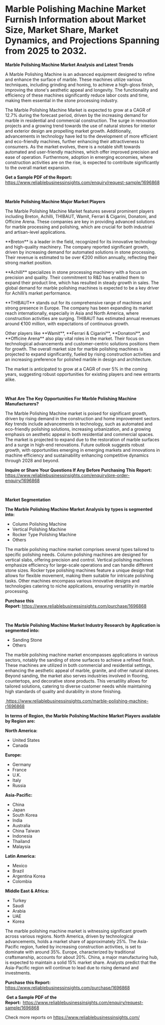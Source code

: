 <p><h1>Marble Polishing Machine Market Furnish Information about Market Size, Market Share, Market Dynamics, and Projections Spanning from 2025 to 2032.</h1></p><p><strong>Marble Polishing Machine Market Analysis and Latest Trends</strong></p>
<p><p>A Marble Polishing Machine is an advanced equipment designed to refine and enhance the surface of marble. These machines utilize various techniques, including grinding and honing, to achieve a high-gloss finish, improving the stone's aesthetic appeal and longevity. The functionality and efficiency of these machines significantly reduce labor costs and time, making them essential in the stone processing industry.</p><p>The Marble Polishing Machine Market is expected to grow at a CAGR of 12.7% during the forecast period, driven by the increasing demand for marble in residential and commercial construction. The surge in renovation projects and a growing trend towards the use of natural stones for interior and exterior design are propelling market growth. Additionally, advancements in technology have led to the development of more efficient and eco-friendly machines, further enhancing their attractiveness to consumers. As the market evolves, there is a notable shift towards automated and user-friendly machines, which offer improved precision and ease of operation. Furthermore, adoption in emerging economies, where construction activities are on the rise, is expected to contribute significantly to the overall market expansion.</p></p>
<p><strong>Get a Sample PDF of the Report:&nbsp;</strong> <a href="https://www.reliablebusinessinsights.com/enquiry/request-sample/1696868?utm_campaign=1837&utm_medium=2&utm_source=Github&utm_content=ia&utm_term=08012025&utm_id=marble-polishing-machine">https://www.reliablebusinessinsights.com/enquiry/request-sample/1696868</a></p>
<p>&nbsp;</p>
<p><strong>Marble Polishing Machine Major Market Players</strong></p>
<p><p>The Marble Polishing Machine Market features several prominent players including Breton, Achilli, THIBAUT, Wamit, Ferrari & Cigarini, Donatoni, and Officine Arena. These companies are key in providing advanced solutions for marble processing and polishing, which are crucial for both industrial and artisan-level applications.</p><p>**Breton** is a leader in the field, recognized for its innovative technology and high-quality machinery. The company reported significant growth, driven by increasing demand for automated solutions in stone processing. Their revenue is estimated to be over €200 million annually, reflecting their strong market position.</p><p>**Achilli** specializes in stone processing machinery with a focus on precision and quality. Their commitment to R&D has enabled them to expand their product line, which has resulted in steady growth in sales. The global demand for marble polishing machines is expected to be a key driver for Achilli’s market performance.</p><p>**THIBAUT** stands out for its comprehensive range of machines and strong presence in Europe. The company has been expanding its market reach internationally, especially in Asia and North America, where construction activities are surging. THIBAUT has estimated annual revenues around €100 million, with expectations of continuous growth.</p><p>Other players like **Wamit**, **Ferrari & Cigarini**, **Donatoni**, and **Officine Arena** also play vital roles in the market. Their focus on technological advancements and customer-centric solutions positions them for growth. The overall market size for marble polishing machines is projected to expand significantly, fueled by rising construction activities and an increasing preference for polished marble in design and architecture.</p><p>The market is anticipated to grow at a CAGR of over 5% in the coming years, suggesting robust opportunities for existing players and new entrants alike.</p></p>
<p>&nbsp;</p>
<p><strong>What Are The Key Opportunities For Marble Polishing Machine Manufacturers?</strong></p>
<p><p>The Marble Polishing Machine market is poised for significant growth, driven by rising demand in the construction and home improvement sectors. Key trends include advancements in technology, such as automated and eco-friendly polishing solutions, increasing urbanization, and a growing emphasis on aesthetic appeal in both residential and commercial spaces. The market is projected to expand due to the restoration of marble surfaces and a surge in high-end renovations. Future outlook suggests robust growth, with opportunities emerging in emerging markets and innovations in machine efficiency and sustainability enhancing competitive dynamics through 2028 and beyond.</p></p>
<p><strong>Inquire or Share Your Questions If Any Before Purchasing This Report:</strong> <a href="https://www.reliablebusinessinsights.com/enquiry/pre-order-enquiry/1696868?utm_campaign=1837&utm_medium=2&utm_source=Github&utm_content=ia&utm_term=08012025&utm_id=marble-polishing-machine">https://www.reliablebusinessinsights.com/enquiry/pre-order-enquiry/1696868</a></p>
<p>&nbsp;</p>
<p><strong>Market Segmentation</strong></p>
<p><strong>The Marble Polishing Machine Market Analysis by types is segmented into:</strong></p>
<p><ul><li>Column Polishing Machine</li><li>Vertical Polishing Machine</li><li>Rocker Type Polishing Machine</li><li>Others</li></ul></p>
<p><p>The marble polishing machine market comprises several types tailored to specific polishing needs. Column polishing machines are designed for vertical slabs, offering precision and control. Vertical polishing machines emphasize efficiency for large-scale operations and can handle different stone sizes. Rocker type polishing machines feature a unique design that allows for flexible movement, making them suitable for intricate polishing tasks. Other machines encompass various innovative designs and technologies catering to niche applications, ensuring versatility in marble processing.</p></p>
<p><strong>Purchase this Report:&nbsp;</strong><a href="https://www.reliablebusinessinsights.com/purchase/1696868?utm_campaign=1837&utm_medium=2&utm_source=Github&utm_content=ia&utm_term=08012025&utm_id=marble-polishing-machine">https://www.reliablebusinessinsights.com/purchase/1696868</a></p>
<p>&nbsp;</p>
<p><strong>The Marble Polishing Machine Market Industry Research by Application is segmented into:</strong></p>
<p><ul><li>Sanding Stone</li><li>Others</li></ul></p>
<p><p>The marble polishing machine market encompasses applications in various sectors, notably the sanding of stone surfaces to achieve a refined finish. These machines are utilized in both commercial and residential settings, enhancing the aesthetic appeal of marble, granite, and other natural stones. Beyond sanding, the market also serves industries involved in flooring, countertops, and decorative stone products. This versatility allows for tailored solutions, catering to diverse customer needs while maintaining high standards of quality and durability in stone finishing.</p></p>
<p><a href="https://www.reliablebusinessinsights.com/marble-polishing-machine-r1696868?utm_campaign=1837&utm_medium=2&utm_source=Github&utm_content=ia&utm_term=08012025&utm_id=marble-polishing-machine">&nbsp;https://www.reliablebusinessinsights.com/marble-polishing-machine-r1696868</a></p>
<p><strong>In terms of Region, the Marble Polishing Machine Market Players available by Region are:</strong></p>
<p>
    <p> <strong> North America: </strong>
        <ul>
            <li>United States</li>
            <li>Canada</li>
        </ul>
        </p> 
    <p> <strong> Europe: </strong>
        <ul>
            <li>Germany</li>
            <li>France</li>
            <li>U.K.</li>
            <li>Italy</li>
            <li>Russia</li>
        </ul>
        </p> 
    <p> <strong> Asia-Pacific: </strong>
        <ul>
            <li>China</li>
            <li>Japan</li>
            <li>South Korea</li>
            <li>India</li>
            <li>Australia</li>
            <li>China Taiwan</li>
            <li>Indonesia</li>
            <li>Thailand</li>
            <li>Malaysia</li>
        </ul>
        </p> 
    <p> <strong> Latin America: </strong>
        <ul>
            <li>Mexico</li>
            <li>Brazil</li>
            <li>Argentina Korea</li>
            <li>Colombia</li>
        </ul>
        </p> 
    <p> <strong> Middle East & Africa: </strong>
        <ul>
            <li>Turkey</li>
            <li>Saudi</li>
            <li>Arabia</li>
            <li>UAE</li>
            <li>Korea</li>
        </ul>
    </p>
    </p>
<p><p>The marble polishing machine market is witnessing significant growth across various regions. North America, driven by technological advancements, holds a market share of approximately 25%. The Asia-Pacific region, fueled by increasing construction activities, is set to dominate with around 35%. Europe, characterized by traditional craftsmanship, accounts for about 20%. China, a major manufacturing hub, is expected to maintain a solid 15% market share. Analysts predict that the Asia-Pacific region will continue to lead due to rising demand and investments.</p></p>
<p><strong>Purchase this Report: </strong><a href="https://www.reliablebusinessinsights.com/purchase/1696868?utm_campaign=1837&utm_medium=2&utm_source=Github&utm_content=ia&utm_term=08012025&utm_id=marble-polishing-machine">https://www.reliablebusinessinsights.com/purchase/1696868</a></p>
<p>&nbsp;<strong>Get a Sample PDF of the Report:&nbsp;&nbsp;</strong><a href="https://www.reliablebusinessinsights.com/enquiry/request-sample/1696868?utm_campaign=1837&utm_medium=2&utm_source=Github&utm_content=ia&utm_term=08012025&utm_id=marble-polishing-machine">https://www.reliablebusinessinsights.com/enquiry/request-sample/1696868</a></p>
<p><strong></strong></p>
<p>Check more reports on <a href="https://www.reliablebusinessinsights.com/?utm_campaign=1837&utm_medium=2&utm_source=Github&utm_content=ia&utm_term=08012025&utm_id=marble-polishing-machine">https://www.reliablebusinessinsights.com/</a></p>
